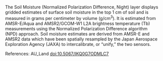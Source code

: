 The Soil Moisture (Normalized Polarization Difference, Night) layer displays gridded estimates of surface soil moisture in the top 1 cm of soil and is measured in grams per centimeter by volume (g/cm<sup>3</sup>). It is estimated from AMSR-E/Aqua and AMSR2/GCOM-W1 L2A brightness temperature (Tb) measurements using the Normalized Polarization Difference algorithm (NPD) approach. Soil moisture estimates are derived from AMSR-E and AMSR2 data which have been spatially resampled by the Japan Aerospace Exploration Agency (JAXA) to intercalibrate, or “unify,” the two sensors.

References: AU_Land [doi:10.5067/IKQ0G7ODMLC7](https://doi.org/10.5067/IKQ0G7ODMLC7)